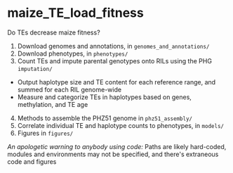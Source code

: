 # maize_TE_load_fitness
Do TEs decrease maize fitness?

1. Download genomes and annotations, in `genomes_and_annotations/`
2. Download phenotypes, in `phenotypes/`
3. Count TEs and impute parental genotypes onto RILs using the PHG `imputation/`
  - Output haplotype size and TE content for each reference range, and summed for each RIL genome-wide
  - Measure and categorize TEs in haplotypes based on genes, methylation, and TE age
4. Methods to assemble the PHZ51 genome in `phz51_assembly/`
5. Correlate individual TE and haplotype counts to phenotypes, in `models/`
6. Figures in `figures/`

_An apologetic warning to anybody using code:_ Paths are likely hard-coded, modules and environments may not be specified, and there's extraneous code and figures
